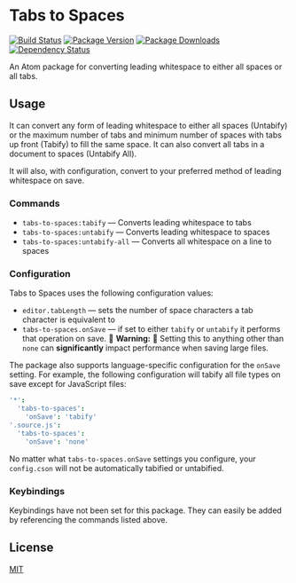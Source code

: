 # Tabs to Spaces

[![Build Status](https://img.shields.io/travis/lee-dohm/tabs-to-spaces.svg)](https://travis-ci.org/lee-dohm/tabs-to-spaces)
[![Package Version](https://img.shields.io/apm/v/tabs-to-spaces.svg)](https://atom.io/packages/tabs-to-spaces)
[![Package Downloads](https://img.shields.io/apm/dm/tabs-to-spaces.svg)](https://atom.io/packages/tabs-to-spaces)
[![Dependency Status](https://img.shields.io/david/lee-dohm/tabs-to-spaces.svg)](https://david-dm.org/lee-dohm/tabs-to-spaces)

An Atom package for converting leading whitespace to either all spaces or all tabs.

## Usage

It can convert any form of leading whitespace to either all spaces (Untabify) or the maximum number of tabs and minimum number of spaces with tabs up front (Tabify) to fill the same space. It can also convert all tabs in a document to spaces (Untabify All).

It will also, with configuration, convert to your preferred method of leading whitespace on save.

### Commands

* `tabs-to-spaces:tabify` &mdash; Converts leading whitespace to tabs
* `tabs-to-spaces:untabify` &mdash; Converts leading whitespace to spaces
* `tabs-to-spaces:untabify-all` &mdash; Converts all whitespace on a line to spaces

### Configuration

Tabs to Spaces uses the following configuration values:

* `editor.tabLength` &mdash; sets the number of space characters a tab character is equivalent to
* `tabs-to-spaces.onSave` &mdash; if set to either `tabify` or `untabify` it performs that operation on save. :rotating_light: **Warning:** :rotating_light: Setting this to anything other than `none` can **significantly** impact performance when saving large files.

The package also supports language-specific configuration for the `onSave` setting. For example, the following configuration will tabify all file types on save except for JavaScript files:

```coffee
'*':
  'tabs-to-spaces':
    'onSave': 'tabify'
'.source.js':
  'tabs-to-spaces':
    'onSave': 'none'
```

No matter what `tabs-to-spaces.onSave` settings you configure, your `config.cson` will not be automatically tabified or untabified.

### Keybindings

Keybindings have not been set for this package. They can easily be added by referencing the commands listed above.

## License

[MIT](LICENSE.md)
